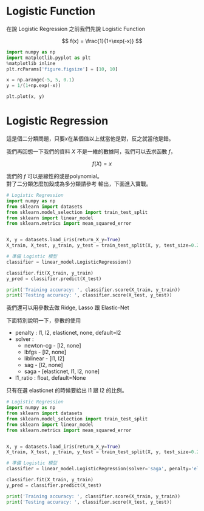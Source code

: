 

# Logistic Function
在說 Logistic Regression 之前我們先說 Logistic Function

$$
f(x) = \frac{1}{1+\exp(-x)}
$$



```python 
import numpy as np
import matplotlib.pyplot as plt
%matplotlib inline
plt.rcParams['figure.figsize'] = [10, 10]

x = np.arange(-5, 5, 0.1)
y = 1/(1+np.exp(-x))

plt.plot(x, y)

```


# Logistic Regression
這是個二分類問題，只要$x$在某個值以上就當他是對，反之就當他是錯。 <br>

我們再回想一下我們的資料 $X$ 不是一維的數據阿，我們可以去求函數 $f$，

$$
f(X) = x
$$

我們的 $f$ 可以是線性的或是polynomial。 <br>
對了二分類怎麼加殼成為多分類請參考 輸出，下面進入實戰。



```python 
# Logistic Regression
import numpy as np
from sklearn import datasets
from sklearn.model_selection import train_test_split
from sklearn import linear_model
from sklearn.metrics import mean_squared_error


X, y = datasets.load_iris(return_X_y=True)
X_train, X_test, y_train, y_test = train_test_split(X, y, test_size=0.2, random_state=87)

# 準備 Logistic 模型
classifier = linear_model.LogisticRegression()

classifier.fit(X_train, y_train)
y_pred = classifier.predict(X_test)

print('Training accuracy: ', classifier.score(X_train, y_train))
print('Testing accuracy: ', classifier.score(X_test, y_test))

```


我們還可以用參數去做 Ridge, Lasso 跟 Elastic-Net <br>

下面特別說明一下，參數的使用
- penalty : l1, l2, elasticnet, none, default=l2
- solver : 
    - newton-cg - [l2, none]
    - lbfgs - [l2, none]
    - liblinear - [l1, l2]
    - sag - [l2, none]
    - saga - [elasticnet, l1, l2, none]
- l1_ratio : float, default=None

只有在選 elasticnet 的時候要給出 l1 跟 l2 的比例。



```python 
# Logistic Regression
import numpy as np
from sklearn import datasets
from sklearn.model_selection import train_test_split
from sklearn import linear_model
from sklearn.metrics import mean_squared_error


X, y = datasets.load_iris(return_X_y=True)
X_train, X_test, y_train, y_test = train_test_split(X, y, test_size=0.2, random_state=87)

# 準備 Logistic 模型
classifier = linear_model.LogisticRegression(solver='saga', penalty='elasticnet', l1_ratio=0.1)

classifier.fit(X_train, y_train)
y_pred = classifier.predict(X_test)

print('Training accuracy: ', classifier.score(X_train, y_train))
print('Testing accuracy: ', classifier.score(X_test, y_test))

```
